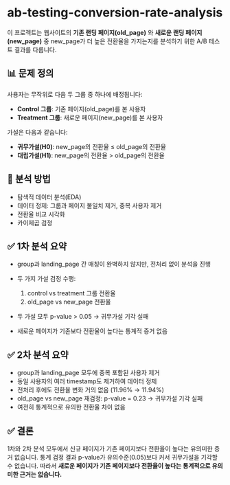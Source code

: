 # ab-testing-conversion-rate-analysis

이 프로젝트는 웹사이트의 **기존 랜딩 페이지(old_page)** 와 **새로운 랜딩 페이지(new_page)** 중 new_page가 더 높은 전환율을 가지는지를 분석하기 위한 A/B 테스트 결과를 다룹니다.

## 📊 문제 정의

사용자는 무작위로 다음 두 그룹 중 하나에 배정됩니다:
- **Control 그룹**: 기존 페이지(old_page)를 본 사용자
- **Treatment 그룹**: 새로운 페이지(new_page)를 본 사용자

가설은 다음과 같습니다:

- **귀무가설(H0)**: new_page의 전환율 ≤ old_page의 전환율  
- **대립가설(H1)**: new_page의 전환율 > old_page의 전환율

## 🧪 분석 방법

- 탐색적 데이터 분석(EDA)
- 데이터 정제: 그룹과 페이지 불일치 제거, 중복 사용자 제거
- 전환율 비교 시각화
- 카이제곱 검정

## ✅ 1차 분석 요약
- group과 landing_page 간 매칭이 완벽하지 않지만, 전처리 없이 분석을 진행
- 두 가지 가설 검정 수행:
  1. control vs treatment 그룹 전환율
  2. old_page vs new_page 전환율

- 두 가설 모두 p-value > 0.05 → 귀무가설 기각 실패
- 새로운 페이지가 기존보다 전환율이 높다는 통계적 증거 없음

## ✅ 2차 분석 요약
- group과 landing_page 모두에 중복 포함된 사용자 제거
- 동일 사용자의 여러 timestamp도 제거하여 데이터 정제
- 전처리 후에도 전환율 변화 거의 없음 (11.96% → 11.94%)
- old_page vs new_page 재검정: p-value = 0.23 → 귀무가설 기각 실패
- 여전히 통계적으로 유의한 전환율 차이 없음

## ✅ 결론

1차와 2차 분석 모두에서 신규 페이지가 기존 페이지보다 전환율이 높다는 유의미한 증거 없습니다.
통계 검정 결과 p-value가 유의수준(0.05)보다 커서 귀무가설을 기각할 수 없습니다.
따라서 **새로운 페이지가 기존 페이지보다 전환율이 높다는 통계적으로 유의미한 근거는 없습니다.**
